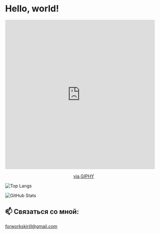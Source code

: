 # Hello, world!

<iframe src="https://giphy.com/embed/QDjpIL6oNCVZ4qzGs7" width="480" height="480" style="" frameBorder="0" class="giphy-embed" allowFullScreen></iframe>
<p align="center"><a href="https://giphy.com/gifs/pudgypenguins-work-computer-working-QDjpIL6oNCVZ4qzGs7">via GIPHY</a></p>

![Top Langs](https://github-readme-stats.vercel.app/api/top-langs/?username=YOUR_GITHUB_USERNAME&layout=compact&hide_title=true&theme=radical)

![GitHub Stats](https://github-readme-stats.vercel.app/api?username=YOUR_GITHUB_USERNAME&show_icons=true&theme=radical)

## 📫 Связаться со мной:
[forworkskirill@gmail.com](mailto:forworkskirill@gmail.com)
